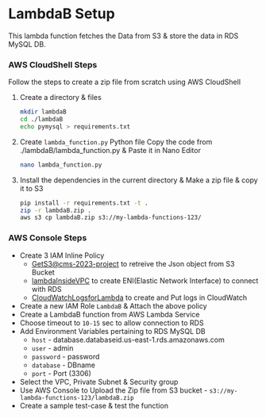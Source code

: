 # LambdaB Setup

This lambda function fetches the Data from S3 & store the data in RDS MySQL DB.

### AWS CloudShell Steps
Follow the steps to create a zip file from scratch using AWS CloudShell

1. Create a directory & files
    ```bash
    mkdir lambdaB
    cd ./lambdaB
    echo pymysql > requirements.txt
    ```
2. Create `lambda_function.py` Python file
Copy the code from ./lambdaB/lambda_function.py & Paste it in Nano Editor
    ```bash
    nano lambda_function.py
    ```
3. Install the dependencies in the current directory & Make a zip file & copy it to S3
    ```bash
    pip install -r requirements.txt -t .
    zip -r lambdaB.zip .
    aws s3 cp lambdaB.zip s3://my-lambda-functions-123/
    ```
### AWS Console Steps
- Create 3 IAM Inline Policy
    - [GetS3@cms-2023-project](../IAMpolicy/GetS3@cms-2023-project.json) to retreive the Json object from S3 Bucket
    - [lambdaInsideVPC](../IAMpolicy/lambdaInsideVPC.json) to create ENI(Elastic Network Interface) to connect with RDS
    - [CloudWatchLogsforLambda](../IAMpolicy/CloudWatchLogsforLambda.json) to create and Put logs in CloudWatch
- Create a new IAM Role `LambdaB` & Attach the above policy
- Create a LambdaB function from AWS Lambda Service
- Choose timeout to `10-15` sec to allow connection to RDS
- Add Environment Variables pertaining to RDS MySQL DB
    - `host` - database.databaseid.us-east-1.rds.amazonaws.com
    - `user` - admin
    - `password` - password
    - `database` - DBname
    - `port` - Port (3306)
- Select the VPC, Private Subnet & Security group
- Use AWS Console to Upload the Zip file from S3 bucket - `s3://my-lambda-functions-123/lambdaB.zip`
- Create a sample test-case & test the function